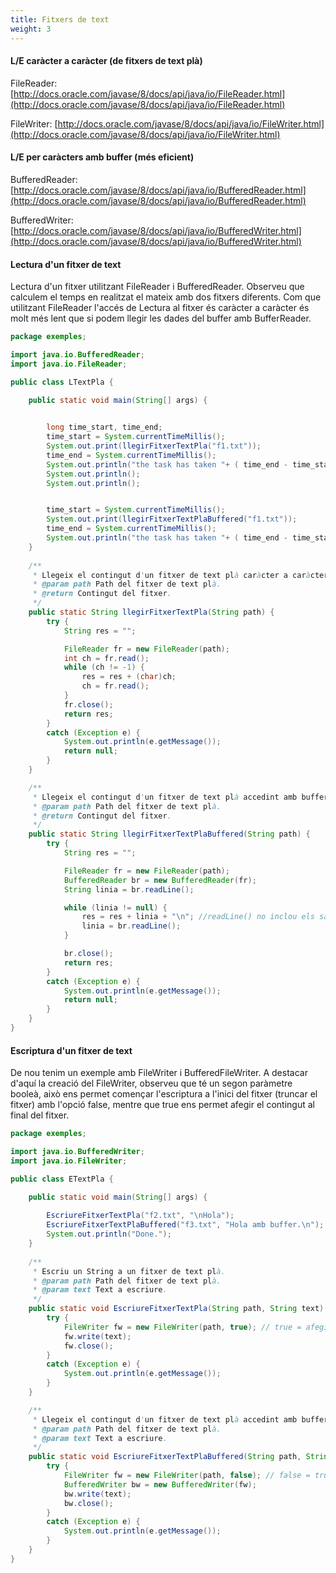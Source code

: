 ```yaml
---
title: Fitxers de text
weight: 3
---
```


#### L/E caràcter a caràcter (de fitxers de text plà)

FileReader: [http://docs.oracle.com/javase/8/docs/api/java/io/FileReader.html](http://docs.oracle.com/javase/8/docs/api/java/io/FileReader.html)

FileWriter: [http://docs.oracle.com/javase/8/docs/api/java/io/FileWriter.html](http://docs.oracle.com/javase/8/docs/api/java/io/FileWriter.html)


#### L/E per caràcters amb buffer (més eficient)

BufferedReader: [http://docs.oracle.com/javase/8/docs/api/java/io/BufferedReader.html](http://docs.oracle.com/javase/8/docs/api/java/io/BufferedReader.html)

BufferedWriter: [http://docs.oracle.com/javase/8/docs/api/java/io/BufferedWriter.html](http://docs.oracle.com/javase/8/docs/api/java/io/BufferedWriter.html)



#### Lectura d'un fitxer de text

Lectura d'un fitxer utilitzant FileReader i BufferedReader. Observeu que calculem el temps en realitzat el mateix amb dos fitxers diferents. Com que utilitzant FileReader l'accés de Lectura al fitxer és caràcter a caràcter és molt més lent que si podem llegir les dades del buffer amb BufferReader.

``` java
package exemples;

import java.io.BufferedReader;
import java.io.FileReader;

public class LTextPla {

	public static void main(String[] args) {
		

		long time_start, time_end;
		time_start = System.currentTimeMillis();
		System.out.print(llegirFitxerTextPla("f1.txt"));
		time_end = System.currentTimeMillis();
		System.out.println("the task has taken "+ ( time_end - time_start ) +" milliseconds");
		System.out.println();
		System.out.println();


		time_start = System.currentTimeMillis();
		System.out.print(llegirFitxerTextPlaBuffered("f1.txt"));
		time_end = System.currentTimeMillis();
		System.out.println("the task has taken "+ ( time_end - time_start ) +" milliseconds");
	}
	
	/**
	 * Llegeix el contingut d'un fitxer de text plà caràcter a caràcter.
	 * @param path Path del fitxer de text plà.
	 * @return Contingut del fitxer.
	 */
	public static String llegirFitxerTextPla(String path) {
		try {
			String res = "";

			FileReader fr = new FileReader(path);
			int ch = fr.read();
			while (ch != -1) {
				res = res + (char)ch;
				ch = fr.read();
			}
			fr.close();
			return res;
		}
		catch (Exception e) {
			System.out.println(e.getMessage());
			return null;
		}
	}

	/**
	 * Llegeix el contingut d'un fitxer de text plà accedint amb buffer.
	 * @param path Path del fitxer de text plà.
	 * @return Contingut del fitxer.
	 */
	public static String llegirFitxerTextPlaBuffered(String path) {
		try {
			String res = "";

			FileReader fr = new FileReader(path);
			BufferedReader br = new BufferedReader(fr);
			String linia = br.readLine();

			while (linia != null) {
				res = res + linia + "\n"; //readLine() no inclou els salts de línia.
				linia = br.readLine();
			}

			br.close();
			return res;
		}
		catch (Exception e) {
			System.out.println(e.getMessage());
			return null;
		}
	}
}
```


#### Escriptura d'un fitxer de text

De nou tenim un exemple amb FileWriter i BufferedFileWriter. A destacar d'aquí la creació del FileWriter, observeu que té un segon paràmetre booleà, això ens permet començar l'escriptura a l'inici del fitxer (truncar el fitxer) amb l'opció false, mentre que true ens permet afegir el contingut al final del fitxer.

``` java
package exemples;

import java.io.BufferedWriter;
import java.io.FileWriter;

public class ETextPla {

	public static void main(String[] args) {
		
		EscriureFitxerTextPla("f2.txt", "\nHola");
		EscriureFitxerTextPlaBuffered("f3.txt", "Hola amb buffer.\n");
		System.out.println("Done.");
	}
	
	/**
	 * Escriu un String a un fitxer de text plà.
	 * @param path Path del fitxer de text plà.
	 * @param text Text a escriure.
	 */
	public static void EscriureFitxerTextPla(String path, String text) {
		try {
			FileWriter fw = new FileWriter(path, true); // true = afegir al fitxer
			fw.write(text);
			fw.close();
		}
		catch (Exception e) {
			System.out.println(e.getMessage());
		}
	}

	/**
	 * Llegeix el contingut d'un fitxer de text plà accedint amb buffer.
	 * @param path Path del fitxer de text plà.
	 * @param text Text a escriure.
	 */
	public static void EscriureFitxerTextPlaBuffered(String path, String text) {
		try {
			FileWriter fw = new FileWriter(path, false); // false = truncar el fitxer
			BufferedWriter bw = new BufferedWriter(fw);
			bw.write(text);
			bw.close();
		}
		catch (Exception e) {
			System.out.println(e.getMessage());
		}
	}
}
```